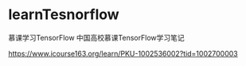 # learnTesnorflow
慕课学习TensorFlow
中国高校慕课TensorFlow学习笔记

https://www.icourse163.org/learn/PKU-1002536002?tid=1002700003
